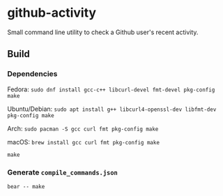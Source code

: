 # github-activity

Small command line utility to check a Github user's recent activity.

## Build
### Dependencies
Fedora: `sudo dnf install gcc-c++ libcurl-devel fmt-devel pkg-config make`

Ubuntu/Debian: `sudo apt install g++ libcurl4-openssl-dev libfmt-dev pkg-config make`

Arch: `sudo pacman -S gcc curl fmt pkg-config make`

macOS: `brew install gcc curl fmt pkg-config make`

`make`

### Generate `compile_commands.json`
`bear -- make`
